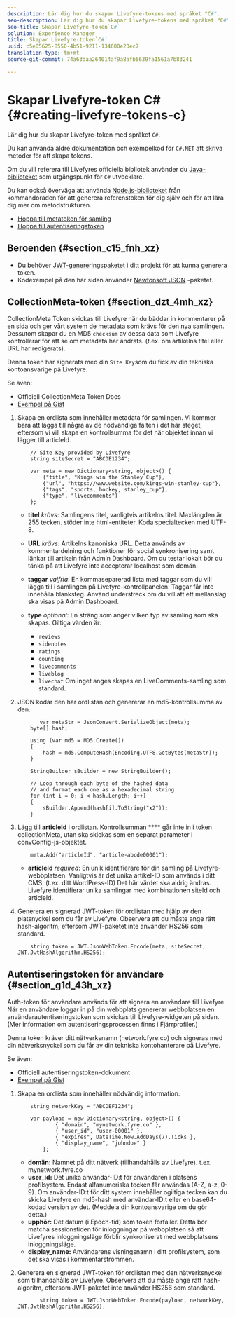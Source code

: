 ```yaml
---
description: Lär dig hur du skapar Livefyre-tokens med språket "C#".
seo-description: Lär dig hur du skapar Livefyre-tokens med språket "C#".
seo-title: Skapar Livefyre-token`C#`
solution: Experience Manager
title: Skapar Livefyre-token`C#`
uuid: c5e05625-8550-4b51-9211-134600e20ec7
translation-type: tm+mt
source-git-commit: 74a63daa264014af9a8afb6639fa1561a7b83241

---
```



# Skapar Livefyre-token C\# {#creating-livefyre-tokens-c}

Lär dig hur du skapar Livefyre-token med språket ``C#``.

Du kan använda äldre dokumentation och exempelkod för `C#.NET` att skriva metoder för att skapa tokens.

Om du vill referera till Livefyres officiella bibliotek använder du [Java-biblioteket](https://github.com/Livefyre/livefyre-java-utils) som utgångspunkt för `C#` utvecklare.

Du kan också överväga att använda [Node.js-biblioteket](https://github.com/Livefyre/livefyre-nodejs-utils) från kommandoraden för att generera referenstoken för dig själv och för att lära dig mer om metodstrukturen.

* [Hoppa till metatoken för samling](https://gist.github.com/gibron/56cb9c7060bf4816c4c5#the-collectionMeta-token)
* [Hoppa till autentiseringstoken](https://gist.github.com/gibron/56cb9c7060bf4816c4c5#the-auth-token)

## Beroenden {#section_c15_fnh_xz}

* Du behöver [JWT-genereringspaketet](https://www.nuget.org/packages/JWT) i ditt projekt för att kunna generera token.
* Kodexempel på den här sidan använder [Newtonsoft JSON](https://www.nuget.org/packages/newtonsoft.json/) -paketet.

## CollectionMeta-token {#section_dzt_4mh_xz}

CollectionMeta Token skickas till Livefyre när du bäddar in kommentarer på en sida och ger vårt system de metadata som krävs för den nya samlingen. Dessutom skapar du en MD5 `checksum` av dessa data som Livefyre kontrollerar för att se om metadata har ändrats. (t.ex. om artikelns titel eller URL har redigerats).

Denna token har signerats med din `Site Key`som du fick av din tekniska kontoansvarige på Livefyre.

Se även:

* Officiell CollectionMeta Token Docs
* [Exempel på Gist](https://gist.github.com/pcolombo/dbbea020618c521a2bd5)

1. Skapa en ordlista som innehåller metadata för samlingen. Vi kommer bara att lägga till några av de nödvändiga fälten i det här steget, eftersom vi vill skapa en kontrollsumma för det här objektet innan vi lägger till articleId.

   ```
       // Site Key provided by Livefyre 
       string siteSecret = "ABCDE1234"; 
   
       var meta = new Dictionary<string, object>() { 
           {"title", "Kings win the Stanley Cup"}, 
           {"url", "https://www.website.com/kings-win-stanley-cup"}, 
           {"tags", "sports, hockey, stanley_cup"}, 
           {"type", "livecomments"} 
       };
   ```

   * **titel** *krävs*:  Samlingens titel, vanligtvis artikelns titel. Maxlängden är 255 tecken. stöder inte html-entiteter. Koda specialtecken med UTF-8.
   * **URL** *krävs*:  Artikelns kanoniska URL. Detta används av kommentardelning och funktioner för social synkronisering samt länkar till artikeln från Admin Dashboard. Om du testar lokalt bör du tänka på att Livefyre inte accepterar localhost som domän.
   * **taggar** *valfria*:  En kommaseparerad lista med taggar som du vill lägga till i samlingen på Livefyre-kontrollpanelen. Taggar får inte innehålla blanksteg. Använd understreck om du vill att ett mellanslag ska visas på Admin Dashboard.
   * **type** *optional*:  En sträng som anger vilken typ av samling som ska skapas. Giltiga värden är:

      * `reviews`
      * `sidenotes`
      * `ratings`
      * `counting`
      * `livecomments`
      * `liveblog`
      * `livechat`
      Om inget anges skapas en LiveComments-samling som standard.


1. JSON kodar den här ordlistan och genererar en md5-kontrollsumma av den.

   ```
          var metaStr = JsonConvert.SerializeObject(meta); 
       byte[] hash; 
   
       using (var md5 = MD5.Create()) 
       { 
           hash = md5.ComputeHash(Encoding.UTF8.GetBytes(metaStr)); 
       } 
   
       StringBuilder sBuilder = new StringBuilder(); 
   
       // Loop through each byte of the hashed data  
       // and format each one as a hexadecimal string  
       for (int i = 0; i < hash.Length; i++) 
       { 
           sBuilder.Append(hash[i].ToString("x2")); 
       } 
   ```

1. Lägg till **articleId** i ordlistan. Kontrollsumman **** går inte in i token collectionMeta, utan ska skickas som en separat parameter i convConfig-js-objektet.

   ```
       meta.Add("articleId", "article-abcde00001"); 
   ```

   * **articleId** *required*:  En unik identifierare för din samling på Livefyre-webbplatsen. Vanligtvis är det unika artikel-ID som används i ditt CMS. (t.ex. ditt WordPress-ID) Det här värdet ska aldrig ändras. Livefyre identifierar unika samlingar med kombinationen siteId och articleId.

1. Generera en signerad JWT-token för ordlistan med hjälp av den platsnyckel som du får av Livefyre. Observera att du måste ange rätt hash-algoritm, eftersom JWT-paketet inte använder HS256 som standard.

   ```
       string token = JWT.JsonWebToken.Encode(meta, siteSecret, JWT.JwtHashAlgorithm.HS256);
   ```

## Autentiseringstoken för användare {#section_g1d_43h_xz}

Auth-token för användare används för att signera en användare till Livefyre. När en användare loggar in på din webbplats genererar webbplatsen en användarautentiseringstoken som skickas till Livefyre-widgeten på sidan. (Mer information om autentiseringsprocessen finns i Fjärrprofiler.)

Denna token kräver ditt nätverksnamn (network.fyre.co) och signeras med din nätverksnyckel som du får av din tekniska kontohanterare på Livefyre.

Se även:

* Officiell autentiseringstoken-dokument
* [Exempel på Gist](https://gist.github.com/pcolombo/7d7403172c28734c87e2)

1. Skapa en ordlista som innehåller nödvändig information.

   ```
       string networkKey = "ABCDEF1234"; 
   
       var payload = new Dictionary<string, object>() {  
               { "domain", "mynetwork.fyre.co" }, 
               { "user_id", "user-00001" }, 
               { "expires", DateTime.Now.AddDays(7).Ticks }, 
               { "display_name", "johndoe" } 
           }; 
   ```

   * **domän:** Namnet på ditt nätverk (tillhandahålls av Livefyre). t.ex. mynetwork.fyre.co
   * **user_id:** Det unika användar-ID:t för användaren i platsens profilsystem. Endast alfanumeriska tecken får användas (A-Z, a-z, 0-9). Om användar-ID:t för ditt system innehåller ogiltiga tecken kan du skicka Livefyre en md5-hash med användar-ID:t eller en base64-kodad version av det. (Meddela din kontoansvarige om du gör detta.)
   * **upphör:** Det datum (i Epoch-tid) som token förfaller. Detta bör matcha sessionstiden för inloggningar på webbplatsen så att Livefyres inloggningsläge förblir synkroniserat med webbplatsens inloggningsläge.
   * **display_name:** Användarens visningsnamn i ditt profilsystem, som det ska visas i kommentarströmmen.

1. Generera en signerad JWT-token för ordlistan med den nätverksnyckel som tillhandahålls av Livefyre. Observera att du måste ange rätt hash-algoritm, eftersom JWT-paketet inte använder HS256 som standard.

   ```
          string token = JWT.JsonWebToken.Encode(payload, networkKey, JWT.JwtHashAlgorithm.HS256);
   ```
